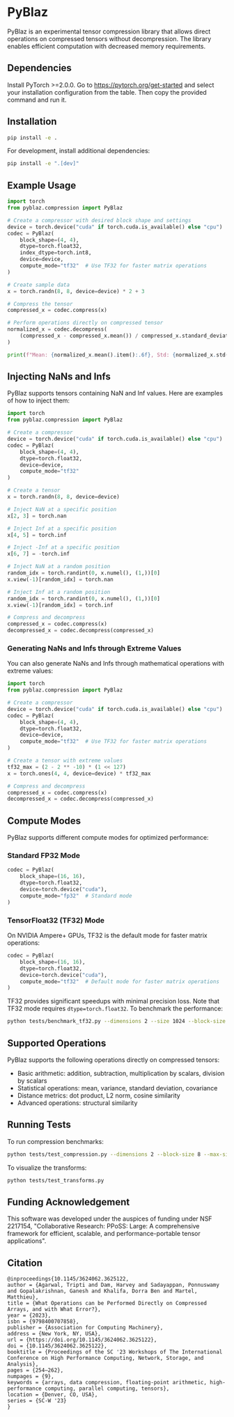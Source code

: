 # PyBlaz

PyBlaz is an experimental tensor compression library that allows direct operations on compressed tensors without decompression. The library enables efficient computation with decreased memory requirements.

## Dependencies

Install PyTorch >=2.0.0. Go to https://pytorch.org/get-started and select your installation configuration from the table. Then copy the provided command and run it.

## Installation

```bash
pip install -e .
```

For development, install additional dependencies:

```bash
pip install -e ".[dev]"
```

## Example Usage

```python
import torch
from pyblaz.compression import PyBlaz

# Create a compressor with desired block shape and settings
device = torch.device("cuda" if torch.cuda.is_available() else "cpu")
codec = PyBlaz(
    block_shape=(4, 4),
    dtype=torch.float32,
    index_dtype=torch.int8,
    device=device,
    compute_mode="tf32"  # Use TF32 for faster matrix operations
)

# Create sample data
x = torch.randn(8, 8, device=device) * 2 + 3

# Compress the tensor
compressed_x = codec.compress(x)

# Perform operations directly on compressed tensor
normalized_x = codec.decompress(
    (compressed_x - compressed_x.mean()) / compressed_x.standard_deviation()
)

print(f"Mean: {normalized_x.mean().item():.6f}, Std: {normalized_x.std(correction=0).item():.6f}")
```

## Injecting NaNs and Infs

PyBlaz supports tensors containing NaN and Inf values. Here are examples of how to inject them:

```python
import torch
from pyblaz.compression import PyBlaz

# Create a compressor
device = torch.device("cuda" if torch.cuda.is_available() else "cpu")
codec = PyBlaz(
    block_shape=(4, 4),
    dtype=torch.float32,
    device=device,
    compute_mode="tf32"
)

# Create a tensor
x = torch.randn(8, 8, device=device)

# Inject NaN at a specific position
x[2, 3] = torch.nan

# Inject Inf at a specific position
x[4, 5] = torch.inf

# Inject -Inf at a specific position
x[6, 7] = -torch.inf

# Inject NaN at a random position
random_idx = torch.randint(0, x.numel(), (1,))[0]
x.view(-1)[random_idx] = torch.nan

# Inject Inf at a random position
random_idx = torch.randint(0, x.numel(), (1,))[0]
x.view(-1)[random_idx] = torch.inf

# Compress and decompress
compressed_x = codec.compress(x)
decompressed_x = codec.decompress(compressed_x)
```

### Generating NaNs and Infs through Extreme Values

You can also generate NaNs and Infs through mathematical operations with extreme values:

```python
import torch
from pyblaz.compression import PyBlaz

# Create a compressor
device = torch.device("cuda" if torch.cuda.is_available() else "cpu")
codec = PyBlaz(
    block_shape=(4, 4),
    dtype=torch.float32,
    device=device,
    compute_mode="tf32"  # Use TF32 for faster matrix operations
)

# Create a tensor with extreme values
tf32_max = (2 - 2 ** -10) * (1 << 127)
x = torch.ones(4, 4, device=device) * tf32_max

# Compress and decompress
compressed_x = codec.compress(x)
decompressed_x = codec.decompress(compressed_x)
```

## Compute Modes

PyBlaz supports different compute modes for optimized performance:

### Standard FP32 Mode
```python
codec = PyBlaz(
    block_shape=(16, 16),
    dtype=torch.float32,
    device=torch.device("cuda"),
    compute_mode="fp32"  # Standard mode
)
```

### TensorFloat32 (TF32) Mode
On NVIDIA Ampere+ GPUs, TF32 is the default mode for faster matrix operations:
```python
codec = PyBlaz(
    block_shape=(16, 16),
    dtype=torch.float32,
    device=torch.device("cuda"),
    compute_mode="tf32"  # Default mode for faster matrix operations
)
```

TF32 provides significant speedups with minimal precision loss. Note that TF32 mode requires `dtype=torch.float32`. To benchmark the performance:
```bash
python tests/benchmark_tf32.py --dimensions 2 --size 1024 --block-size 8
```

## Supported Operations

PyBlaz supports the following operations directly on compressed tensors:

- Basic arithmetic: addition, subtraction, multiplication by scalars, division by scalars
- Statistical operations: mean, variance, standard deviation, covariance
- Distance metrics: dot product, L2 norm, cosine similarity
- Advanced operations: structural similarity

## Running Tests

To run compression benchmarks:

```bash
python tests/test_compression.py --dimensions 2 --block-size 8 --max-size 256
```

To visualize the transforms:

```bash
python tests/test_transforms.py
```

## Funding Acknowledgement
This software was developed under the auspices of funding
under NSF 2217154, "Collaborative Research: PPoSS: Large: A comprehensive framework for efficient, scalable, and performance-portable tensor applications". 

## Citation
```
@inproceedings{10.1145/3624062.3625122,
author = {Agarwal, Tripti and Dam, Harvey and Sadayappan, Ponnuswamy and Gopalakrishnan, Ganesh and Khalifa, Dorra Ben and Martel, Matthieu},
title = {What Operations can be Performed Directly on Compressed Arrays, and with What Error?},
year = {2023},
isbn = {9798400707858},
publisher = {Association for Computing Machinery},
address = {New York, NY, USA},
url = {https://doi.org/10.1145/3624062.3625122},
doi = {10.1145/3624062.3625122},
booktitle = {Proceedings of the SC '23 Workshops of The International Conference on High Performance Computing, Network, Storage, and Analysis},
pages = {254–262},
numpages = {9},
keywords = {arrays, data compression, floating-point arithmetic, high-performance computing, parallel computing, tensors},
location = {Denver, CO, USA},
series = {SC-W '23}
}